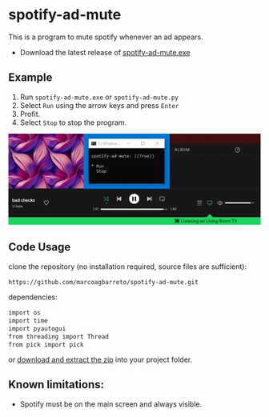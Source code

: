 # spotify-ad-mute
This is a program to mute spotify whenever an ad appears.

* Download the latest release of [spotify-ad-mute.exe](https://github.com/marcoagbarreto/spotify-ad-mute/releases/download/v0.1.1/spotify-ad-mute.exe)

## Example

1. Run ```spotify-ad-mute.exe``` or ```spotify-ad-mute.py```
2. Select ```Run``` using the arrow keys and press ```Enter ```
3. Profit.
4. Select ```Stop``` to stop the program.

![example](example.gif)

## Code Usage

clone the repository (no installation required, source files are sufficient):
        
    https://github.com/marcoagbarreto/spotify-ad-mute.git

dependencies:

    import os
    import time
    import pyautogui
    from threading import Thread
    from pick import pick

or [download and extract the zip](https://github.com/marcoagbarreto/spotify-ad-mute/archive/main.zip) into your project folder.

## Known limitations:
* Spotify must be on the main screen and always visible.
